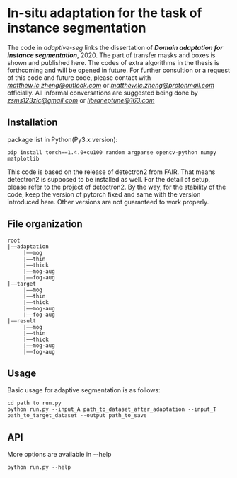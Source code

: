# In-situ adaptation for the task of instance segmentation
The code in *adaptive-seg* links the dissertation of ***Domain adaptation for instance segmentation***, 2020.
The part of transfer masks and boxes is shown and published here. The codes of extra algorithms in the thesis is forthcoming and will be opened in future.
For further consultion or a request of this code and future code, please contact with *matthew.lc.zheng@outlook.com* or *matthew.lc.zheng@protonmail.com* officially. All informal conversations are suggested being done by *zsms123zlc@gmail.com* or *libraneptune@163.com*

## Installation
package list in Python(Py3.x version):
```
pip install torch==1.4.0+cu100 random argparse opencv-python numpy matplotlib
```
This code is based on the release of detectron2 from FAIR. That means detectron2 is supposed to be installed as well. For the detail of setup, please refer to the project of detectron2.
By the way, for the stability of the code, keep the version of  pytorch fixed and same with the version introduced here. Other versions are not guaranteed to work properly.

## File organization
```
root
|——adaptation
     |——mog
     |——thin
     |——thick
     |——mog-aug
     |——fog-aug
|——target
     |——mog
     |——thin
     |——thick
     |——mog-aug
     |——fog-aug
|——result
     |——mog
     |——thin
     |——thick
     |——mog-aug
     |——fog-aug
```

## Usage
Basic usage for adaptive segmentation is as follows:
```
cd path to run.py
python run.py --input_A path_to_dataset_after_adaptation --input_T path_to_target_dataset --output path_to_save
```
## API
More options are available in --help
```
python run.py --help

```
